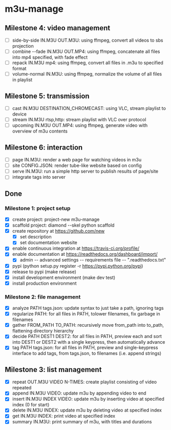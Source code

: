 # m3u-manage

## Milestone 4: video management

- [ ] side-by-side IN.M3U OUT.M3U: using ffmpeg, convert all videos to sbs projection
- [ ] combine --fade IN.M3U OUT.MP4: using ffmpeg, concatenate all files into mp4 specified, with fade effect
- [ ] repack IN.M3U mp4: using ffmpeg, convert all files in .m3u to specified format
- [ ] volume-normal IN.M3U: using ffmpeg, normalize the volume of all files in playlist

## Milestone 5: transmission

- [ ] cast IN.M3U DESTINATION_CHROMECAST: using VLC, stream playlist to device
- [ ] stream IN.M3U rtsp,http: stream playlist with VLC over protocol
- [ ] upcoming IN.M3U OUT.MP4: using ffmpeg, generate video with overview of m3u contents

## Milestone 6: interaction

- [ ] page IN.M3U: render a web page for watching videos in m3u
- [ ] site CONFIG.JSON: render tube-like website based on config
- [ ] serve IN.M3U: run a simple http server to publish results of page/site
- [ ] integrate tags into server

## Done

### Milestone 1: project setup

- [x] create project: project-new m3u-manage
- [x] scaffold project: diamond --skel python scaffold
- [x] create repository at https://github.com/new
    + [x] set description
    + [x] set documentation website
- [x] enable continuous integration at https://travis-ci.org/profile/
- [x] enable documentation at https://readthedocs.org/dashboard/import/
    + [x] admin -- advanced settings -- requirements file -- ".readthedocs.txt"
- [x] pypi (python setup.py register -r https://pypi.python.org/pypi)
- [x] release to pypi (make release)
- [x] install development environment (make dev test)
- [x] install production environment

### Milestone 2: file management

- [x] analyze PATH tags.json: update syntax to just take a path, ignoring tags
- [x] regularize PATH: for all files in PATH, tolower filenames, fix garbage in filenames
- [x] gather FROM_PATH TO_PATH: recursively move from_path into to_path, flattening directory hierarchy
- [x] decide PATH DEST1 DEST2: for all files in PATH, preview each and sort into DEST1 or DEST2 with a single keypress, then automatically advance
- [x] tag PATH tags.json: for all files in PATH, preview and single-keypress interface to add tags, from tags.json, to filenames (i.e. append strings)

## Milestone 3: list management

- [x] repeat OUT.M3U VIDEO N-TIMES: create playlist consisting of video repeated
- [x] append IN.M3U VIDEO: update m3u by appending video to end
- [x] insert IN.M3U INDEX VIDEO: update m3u by inserting video at specified index (0 for start)
- [x] delete IN.M3U INDEX: update m3u by deleting video at specified index
- [x] get IN.M3U INDEX: print video at specified index
- [x] summary IN.M3U: print summary of m3u, with titles and durations
